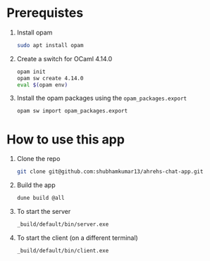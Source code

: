 # Prerequistes
1. Install opam
    ```bash
    sudo apt install opam
    ```
2. Create a switch for OCaml 4.14.0
    ```bash
    opam init
    opam sw create 4.14.0
    eval $(opam env)
    ```
3. Install the opam packages using the `opam_packages.export`
    ```bash
    opam sw import opam_packages.export
    ```


# How to use this app

1. Clone the repo 
    ```bash
    git clone git@github.com:shubhamkumar13/ahrehs-chat-app.git
    ```
2. Build the app
    ```bash
    dune build @all
    ```
3. To start the server 
    ```bash
    _build/default/bin/server.exe
    ```
4. To start the client (on a different terminal)
    ```bash
    _build/default/bin/client.exe
    ```